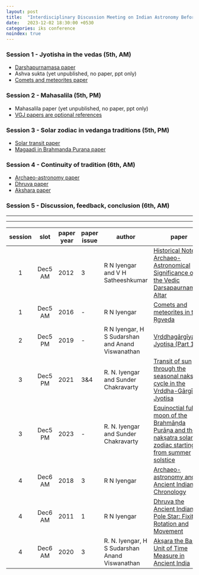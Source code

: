 ```yaml
---
layout: post
title:  "Interdisciplinary Discussion Meeting on Indian Astronomy Before Common Era"
date:   2023-12-02 18:30:00 +0530
categories: iks conference
noindex: true
---
```


### Session 1 - Jyotisha in the vedas (5th, AM)
- [Darshapurnamasa paper](/assets/ijhs/Vol47_3_6_RNIyengar.pdf)
- Ashva sukta (yet unpublished, no paper, ppt only)
- [Comets and meteorites paper](/assets/ijhs/rni-extract-comets-meteors-vedas-2016.pdf)
  
### Session 2 - Mahasalila (5th, PM)
- Mahasalila paper (yet unpublished, no paper, ppt only)
- [VGJ papers are optional references](/assets/tattvadipah/tattvadipah-vgj-2019-01.pdf)

### Session 3 - Solar zodiac in vedanga traditions (5th, PM)
- [Solar transit paper](/assets/ijhs/1.pdf)
- [Magaadi in Brahmanda Purana paper](/assets/ijhs/rni-maghadi-2023.pdf)
  
### Session 4 - Continuity of tradition (6th, AM)
- [Archaeo-astronomy paper](/assets/ijhs/rni-ichr-archaeo-astronomy-2018.pdf)
- [Dhruva paper](/assets/ijhs/Vol46_1_2_RNIyenger.pdf)
- [Akshara paper](/assets/ijhs/Vol55_3_2020__Art01.pdf)

### Session 5 - Discussion, feedback, conclusion (6th, AM)


---
---

<input hidden id="myInput" type="text" placeholder="Search..">
<style>
    .highlight {
        background-color: yellow;
    }
</style>

<script>
document.getElementById('myInput').addEventListener('keyup', function() {
    // Declare variables
    var input, filter, table, tr, td, i, txtValue;
    input = document.getElementById("myInput");
    filter = input.value.toUpperCase();
    table = document.querySelector("table");
    tr = table.getElementsByTagName("tr");

    // If all text is cleared, show all the rows
    if ( filter.length == 0 ) {
        for (i = 0; i < tr.length; i++) {
            tr[i].style.display = "";
        }
        // remove all the highlights
        for (i = 0; i < tr.length; i++) {
            tds = tr[i].getElementsByTagName("td");
            for ( j=0; j < tds.length; j++ ) {
                td = tds[j];
                if ( td.getElementsByTagName("a").length > 0 ) {
                    td = td.getElementsByTagName("a")[0];
                }
                if (td) {
                    txtValue = td.textContent; // || td.innerText;
                    // remove the highlight
                    txtValue = txtValue.replace(new RegExp('<span class="highlight">(.*?)<\/span>', 'gi'), '$1');
                    td.innerHTML = txtValue;
                }
            }
        }
        return;
    }

    // Loop through all table rows, and hide those who don't match the search query
    for (i = 0; i < tr.length; i++) {
        tds = tr[i].getElementsByTagName("td");
        for ( j=0; j < tds.length; j++ ) {
            td = tds[j];
            if ( td.getElementsByTagName("a").length > 0 ) {
                td = td.getElementsByTagName("a")[0];
            }
            if (td) {
                txtValue = td.textContent; // || td.innerText;
                // remove the highlight
                txtValue = txtValue.replace(new RegExp('<span class="highlight">(.*?)<\/span>', 'gi'), '$1');
                td.innerHTML = txtValue;

                if (txtValue.toUpperCase().indexOf(filter) > -1) {
                    tr[i].style.display = "";

                    // highlight the search term
                    td.innerHTML = txtValue.replace(new RegExp(filter, 'gi'), function(match) {
                        return '<span class="highlight">' + match + '</span>';
                    });
                    break;
                } else {
                    tr[i].style.display = "none";
                }
            }
        }
    }
});
</script>



|session|slot|paper year|paper issue|author|paper|
|:--:|:--:|---|---|---|---|
|1| Dec5 AM |2012|3|R N Iyengar and V H Satheeshkumar|[Historical Notes: Archaeo-Astronomical Significance of the Vedic Darsapaurnamasa Altar](/assets/ijhs/Vol47_3_6_RNIyengar.pdf)|
|1|Dec5 AM |2016|-|R N Iyengar|[Comets and meteorites in the Ṛgveda](/assets/ijhs/rni-extract-comets-meteors-vedas-2016.pdf)|
|2|Dec5 PM|2019|-|R N Iyengar, H S Sudarshan and Anand Viswanathan|[Vṛddhagārgīya Jyotiṣa (Part 1)](/assets/tattvadipah/tattvadipah-vgj-2019-01.pdf)|
|3|Dec5 PM|2021|3&4|R. N. Iyengar and Sunder Chakravarty|[Transit of sun through the seasonal naksatra cycle in the Vrddha-Gārgīya Jyotisa](/assets/ijhs/1.pdf)|
|3|Dec5 PM|2023|-|R. N. Iyengar and Sunder Chakravarty|[Equinoctial full moon of the Brahmāṇḍa Purāṇa and the nakṣatra solar zodiac starting from summer solstice](/assets/ijhs/rni-maghadi-2023.pdf)|
|4|Dec6 AM|2018|3|R N Iyengar|[Archaeo-astronomy and Ancient Indian Chronology](/assets/ijhs/rni-ichr-archaeo-astronomy-2018.pdf)|
|4|Dec6 AM|2011|1|R N Iyengar|[Dhruva the Ancient Indian Pole Star: Fixity Rotation and Movement](/assets/ijhs/Vol46_1_2_RNIyenger.pdf)|
|4|Dec6 AM|2020|3| R. N. Iyengar, H S Sudarshan	Anand Viswanathan|[Akṣara the Basic Unit of Time Measure in Ancient India](/assets/ijhs/Vol55_3_2020__Art01.pdf)|